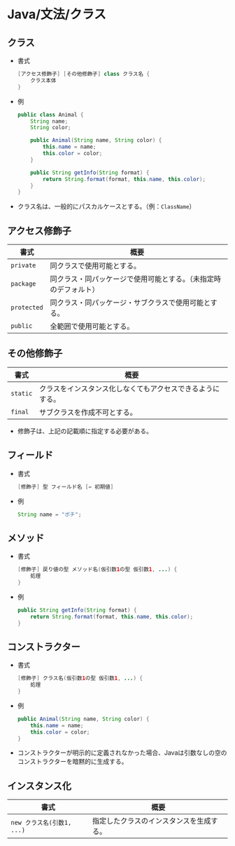 # Java/文法/クラス

## クラス

- 書式

    ```java
    [アクセス修飾子] [その他修飾子] class クラス名 {
        クラス本体
    }
    ```

- 例

  ```java
  public class Animal {
      String name;
      String color;
  
      public Animal(String name, String color) {
          this.name = name;
          this.color = color;
      }
  
      public String getInfo(String format) {
          return String.format(format, this.name, this.color);
      }
  }
  ```
  
- クラス名は、一般的にパスカルケースとする。（例：`ClassName`）

## アクセス修飾子

| 書式        | 概要                                                         |
| ----------- | ------------------------------------------------------------ |
| `private`   | 同クラスで使用可能とする。                                   |
| `package`   | 同クラス・同パッケージで使用可能とする。（未指定時のデフォルト） |
| `protected` | 同クラス・同パッケージ・サブクラスで使用可能とする。         |
| `public`    | 全範囲で使用可能とする。                                     |

## その他修飾子

| 書式     | 概要                                                       |
| -------- | ---------------------------------------------------------- |
| `static` | クラスをインスタンス化しなくてもアクセスできるようにする。 |
| `final`  | サブクラスを作成不可とする。                               |

- 修飾子は、上記の記載順に指定する必要がある。

## フィールド

- 書式

    ```java
    [修飾子] 型 フィールド名 [= 初期値]
    ```

- 例

  ```java
  String name = "ポチ";
  ```

## メソッド

- 書式

    ```java
    [修飾子] 戻り値の型 メソッド名(仮引数1の型 仮引数1, ...) {
        処理
    }
    ```

- 例

  ```java
  public String getInfo(String format) {
      return String.format(format, this.name, this.color);
  }
  ```

## コンストラクター

- 書式

  ```java
  [修飾子] クラス名(仮引数1の型 仮引数1, ...) {
      処理
  }
  ```

- 例

  ```java
  public Animal(String name, String color) {
      this.name = name;
      this.color = color;
  }
  ```

- コンストラクターが明示的に定義されなかった場合、Javaは引数なしの空のコンストラクターを暗黙的に生成する。

## インスタンス化

| 書式                       | 概要                                     |
| -------------------------- | ---------------------------------------- |
| `new クラス名(引数1, ...)` | 指定したクラスのインスタンスを生成する。 |
